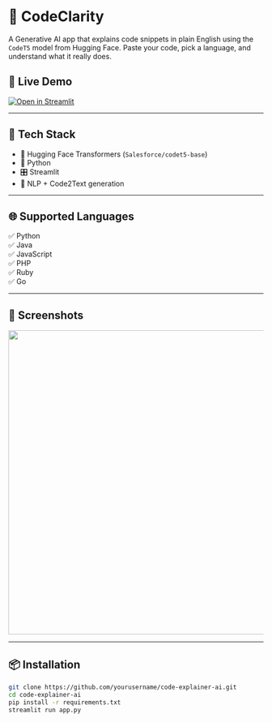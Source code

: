 # 🧠 CodeClarity

A Generative AI app that explains code snippets in plain English using the `CodeT5` model from Hugging Face. Paste your code, pick a language, and understand what it really does.

## 🚀 Live Demo

[![Open in Streamlit](https://static.streamlit.io/badges/streamlit_badge_black_white.svg)](YOUR_STREAMLIT_APP_URL)

---

## 🧰 Tech Stack

- 🤗 Hugging Face Transformers (`Salesforce/codet5-base`)
- 🐍 Python
- 🎛️ Streamlit
- 🧠 NLP + Code2Text generation

---

## 🌐 Supported Languages

✅ Python  
✅ Java  
✅ JavaScript  
✅ PHP  
✅ Ruby  
✅ Go

---

## 📸 Screenshots

<p align="center">
  <img src="demo/screenshot1.png" width="600"/>
</p>

---

## 📦 Installation

```bash
git clone https://github.com/yourusername/code-explainer-ai.git
cd code-explainer-ai
pip install -r requirements.txt
streamlit run app.py
